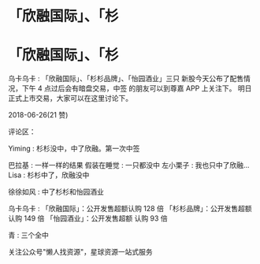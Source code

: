# 「欣融国际」、「杉

# 「欣融国际」、「杉

乌卡乌卡 : 「欣融国际」、「杉杉品牌」、「怡园酒业」三只 新股今天公布了配售情况，下午 4 点过后会有暗盘交易，中签 的朋友可以到尊嘉 APP 上关注下。 明日正式上市交易，大家可以在这里讨论下。

2018-06-26(21 赞)

评论区：

Yiming : 杉杉没中，中了欣融。第一次中签

巴拉基 : 一样一样的结果 假装在睡觉 : 一只都没中 左小栗子 : 我也只中了欣融… Lisa : 杉杉中了，欣融没中

徐徐如风 : 中了杉杉和怡园酒业

乌卡乌卡 : 「欣融国际」：公开发售超额认购 128 倍 「杉杉品牌」：公开发售超额认购 149 倍 「怡园酒业」：公开发售超额 认购 93 倍

青 : 三个全中

关注公众号"懒人找资源"，星球资源一站式服务